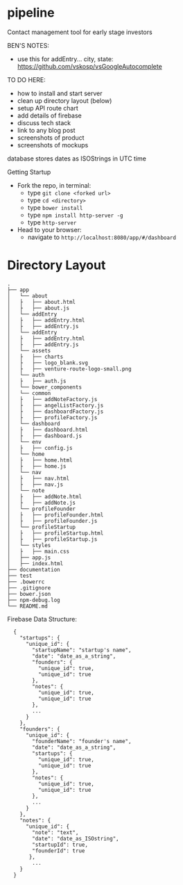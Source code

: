 # pipeline
Contact management tool for early stage investors



BEN'S NOTES:
* use this for addEntry... city, state: https://github.com/vskosp/vsGoogleAutocomplete


TO DO HERE:
* how to install and start server
* clean up directory layout (below)
* setup API route chart
* add details of firebase
* discuss tech stack
* link to any blog post
* screenshots of product
* screenshots of mockups


database stores dates as ISOStrings in UTC time

Getting Startup
* Fork the repo, in terminal:
  * type `git clone <forked url>`
  * type `cd <directory>`
  * type `bower install`
  * type `npm install http-server -g`
  * type `http-server`
* Head to your browser:
  * navigate to `http://localhost:8080/app/#/dashboard`


# Directory Layout

```
.
├── app
│   └── about
│   ├   ├── about.html
│   ├   ├── about.js
│   └── addEntry
│   ├   ├── addEntry.html
│   ├   ├── addEntry.js
│   └── addEntry
│   ├   ├── addEntry.html
│   ├   ├── addEntry.js
│   └── assets
│   ├   ├── charts
│   ├   ├── logo_blank.svg
│   ├   ├── venture-route-logo-small.png
│   └── auth
│   ├   ├── auth.js
│   └── bower_components
│   └── common
│   ├   ├── addNoteFactory.js
│   ├   ├── angelListFactory.js
│   ├   ├── dashboardFactory.js
│   ├   ├── profileFactory.js
│   └── dashboard
│   ├   ├── dashboard.html
│   ├   ├── dashboard.js
│   └── env
│   ├   ├── config.js
│   └── home
│   ├   ├── home.html
│   ├   ├── home.js
│   └── nav
│   ├   ├── nav.html
│   ├   ├── nav.js
│   └── note
│   ├   ├── addNote.html
│   ├   ├── addNote.js
│   └── profileFounder
│   ├   ├── profileFounder.html
│   ├   ├── profileFounder.js
│   └── profileStartup
│   ├   ├── profileStartup.html
│   ├   ├── profileStartup.js
│   └── styles
│   ├   ├── main.css
│   ├── app.js
│   ├── index.html
├── documentation
├── test
├── .bowerrc
├── .gitignore
├── bower.json
├── npm-debug.log
└── README.md
```

Firebase Data Structure:

```
  {
    "startups": {
      "unique_id": {
        "startupName": "startup's name",
        "date": "date_as_a_string",
        "founders": {
          "unique_id": true,
          "unique_id": true
        },
        "notes": {
          "unique_id": true,
          "unique_id": true
        },
        ...
      }
    },
    "founders": {
      "unique_id": {
        "founderName": "founder's name",
        "date": "date_as_a_string",
        "startups": {
          "unique_id": true,
          "unique_id": true
        },
        "notes": {
          "unique_id": true,
          "unique_id": true
        },
        ...
      }
    },
    "notes": {
      "unique_id": {
        "note": "text",
        "date": "date_as_ISOstring",
        "startupId": true,
        "founderId": true
       },
        ...
    }
  }
```

